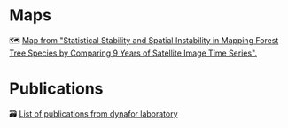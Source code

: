 # Maps

🗺️ [Map from "Statistical Stability and Spatial Instability in Mapping Forest Tree Species by Comparing 9 Years of Satellite Image Time Series".]()

# Publications
🗃️ [List of publications from dynafor laboratory](pdf/)

